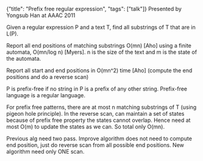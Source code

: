 {"title": "Prefix free regular expression", "tags": ["talk"]}
Presented by Yongsub Han at AAAC 2011

Given a regular expression P and a text T, find all substrings of T that are
in L(P).

Report all end positions of matching substrings
O(mn) [Aho] using a finite automata, O(mn/log n) [Myers]. n is the size of the
text and m is the state of the automata.

Report all start and end positions in O(mn^2) time [Aho] (compute the end
positions and do a reverse scan)

P is prefix-free if no string in P is a prefix of any other string.
Prefix-free language is a regular language.

For prefix free patterns, there are at most n matching substrings of T (using
pigeon hole principle). In the reverse scan, can maintain a set of states
because of prefix free property the states cannot overlap. Hence need at most
O(m) to update the states as we can. So total only O(mn).

Previous alg need two pass. Improve algorithm does not need to compute end
position, just do reverse scan from all possible end positions. New algorithm
need only ONE scan.
